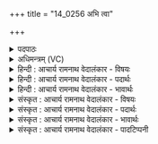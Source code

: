 +++
title = "14_0256 अभि त्वा"

+++
<details><summary>पदपाठः</summary>

अ꣣भि꣢। त्वा꣣। पूर्व꣡पी꣢तये। पू꣣र्व꣢। पी꣣तये। इ꣡न्द्र꣢꣯। स्तो꣡मे꣢꣯भिः। आ꣣य꣡वः꣢। स꣣मीचीना꣡सः꣢। स꣣म्। ईचीना꣡सः꣢। ऋ꣣भ꣡वः꣢। ऋ꣣। भ꣡वः꣢꣯। सम्। अ꣣स्वरन्। रुद्राः꣢। गृ꣣णन्त पूर्व्य꣢म्। २५६।
</details>

<details><summary>अधिमन्त्रम् (VC)</summary>

- इन्द्रः
- मेधातिथिः काण्वः
- बृहती
- मध्यमः
- ऐन्द्रं काण्डम्
</details>

<details><summary>हिन्दी : आचार्य रामनाथ वेदालंकार - विषयः</summary>

अगले मन्त्र में इस विषय का वर्णन है कि कौन-कौन परमात्मा की स्तुति करते हैं।
</details>

<details><summary>हिन्दी : आचार्य रामनाथ वेदालंकार - पदार्थः</summary>

पदार्थान्वयभाषाः -  हे (इन्द्र) परमात्मन् ! (पूर्वपीतये) जिसका श्रेष्ठ रसास्वादन होता है, उस आनन्द के लिए (आयवः) मनुष्य (स्तोमेभिः) स्तोत्रों से (त्वा) आपकी (अभि) चारों ओर स्तुति करते हैं। (समीचीनासः) सम्यक् शुभकर्मों में संलग्न अथवा परस्पर संगत हुए (ऋभवः) मेधावी लोग (समस्वरन्) आपकी स्तुति करते हैं, (रुद्राः) सदुपदेशक, प्राणसाधक स्तोता लोग (पूर्व्यम्) पूर्वकाल में भी विद्यमान अर्थात् सनातन आपकी (गृणन्त) अर्चना करते हैं ॥४॥
</details>

<details><summary>हिन्दी : आचार्य रामनाथ वेदालंकार - भावार्थः</summary>

भावार्थभाषाः -  आयुष्मान्, सामान्यजन, कर्मयोगी मेधावीजन, सदुपदेशक स्तोताजन सभी जिस परमात्मा की आराधना करते हैं, उसकी आराधना हम भी क्यों न करें ॥४॥
</details>

<details><summary>संस्कृत : आचार्य रामनाथ वेदालंकार - विषयः</summary>

अथ के के परमात्मानं स्तुवन्तीत्याह।
</details>

<details><summary>संस्कृत : आचार्य रामनाथ वेदालंकार - पदार्थः</summary>

पदार्थान्वयभाषाः -  हे (इन्द्र) परमेश्वर ! (पूर्वपीतये२) पूर्वा श्रेष्ठा पीतिः पानं रसास्वादो यस्य तस्मै आनन्दाय। पूर्वशब्दो मरुद्वृधादित्वादन्तोदात्तः। बहुव्रीहौ पूर्वपदप्रकृतिस्वरः। (आयवः) आयुष्मन्तो मनुष्याः। आयव इति मनुष्यनाम। निघं० २।३। (स्तोमेभिः) स्तोमैः स्तोत्रैः (त्वा) त्वाम् (अभि) अभिष्टुवन्ति। उपसर्गबलाद् योग्यक्रियाध्याहारः। (समीचीनासः) समीचीनाः सम्यग् गतिमन्तः, शुभकर्मणि रताः, परस्परं संगताः वा। सं पूर्वाद् अञ्चु गतौ इत्यस्य रूपम्। ‘आज्जसेरसुक्’ अ० ७।१।५० इति जसोऽसुगागमः। (ऋभवः) मेधाविनः। ऋभुरिति मेधाविनाम। निघं० ३।१५। (समस्वरन्) त्वां संस्तुवन्ति। सं पूर्वात् स्वृ शब्दोपतापयोरिति धातोर्लडर्थे लङ्। (रुद्राः) सदुपदेशकाः३ प्राणसाधकाः स्तोतारः। रुद्र इति स्तोतृनामसु पठितम्। निघं० ३।१६। प्राणा वै रुद्राः। जै० उ० ब्रा० ४।२।६। लक्षणया प्राणवन्तः प्राणसाधका वा। (पूर्व्यम्) पूर्वस्मिन्नपि काले भवः पूर्व्यः तम् सनातनं त्वाम् (गृणन्त) गृणन्ति अर्चन्ति। गृणातिः अर्चतिकर्मा। निघं० ३।१४। गॄ शब्दे, क्र्यादिः, लडर्थे लङ्, आत्मनेपदं छान्दसम्। ‘बहुलं छन्दस्यमाङ्योगेऽपि’ अ० ६।४।७५ इत्यडभावः ॥४॥४
</details>

<details><summary>संस्कृत : आचार्य रामनाथ वेदालंकार - भावार्थः</summary>

भावार्थभाषाः -  आयुष्मन्तः सामान्यजनाः, कर्मयोगिनो मेधाविजनाः, सदुपदेशकाः स्तोतृजनाः, सर्वेऽपि यं परमात्मानमाराध्नुवन्ति सोऽस्माभिरपि कुतो नाराधनीयः ॥४॥
</details>

<details><summary>संस्कृत : आचार्य रामनाथ वेदालंकार - पादटिप्पनी</summary>

टिप्पणी:   १. ऋ० ८।३।७, अथ० २०।९९।१, साम० १५३७। २. (पूर्वपीतये) पूर्वं पीतिः पानं सुखभागो यस्मिन् तस्मा आनन्दाय—इति ऋ० १।१९।९ भाष्ये द०। अनादिकालप्रवृत्ताय सोमपानाय—इति वि०। प्रथमपानाय—इति भ०। पूर्वपीतये सर्वेभ्यो देवेभ्यः पूर्वं प्रथमतः एव सोमस्य पानाय। सवनमुखे हि चमसगणैः इन्द्रस्यैव सोमो हूयते—इति सा०। ३. रुतः सत्योपदेशान् राति ददाति (इति रुद्रः)—इति ऋ० १।११४।३ भाष्ये द०। ४. आयवः ऋत्विग्लक्षणा मनुष्याः। कीदृशा मनुष्याः ? समीचीनासः, सङ्गताः सहभूता इत्यर्थः। ऋभवः महान्तः। रुद्राः रोदनस्वभावकाः स्तुत्युच्चारणशीला इत्यर्थः। पूर्व्यं पूर्वतनमित्यर्थ—इति वि०। समीचीनासः सङ्गताः। ऋभवः दीप्ताः रुद्राः स्तोतारः, रुवन्तः शब्दायमानाः। रुवन्ति उपगायन्ति इति रुद्राः—इति भ०। समीचीनाः सङ्गताः, ऋभवः प्रथमवाचकेन शब्देन त्रयोऽप्युपलक्ष्यन्ते ऋभुर्विभ्वा वाज इत्येते च। रुद्रा रुद्रयुता मरुतश्च—इति सा०।
</details>